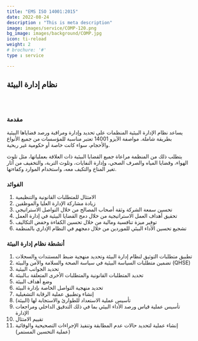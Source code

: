 ```yaml
---
title: "EMS ISO 14001:2015"
date: 2022-08-24
description : "This is meta description"
image: images/service/COMP-120.png
bg_image: images/background/COMP.jpg
icon: ti-reload
weight: 2
# brochure: '#'
type : service

---
```


## نظام إدارة البيئة
<pre>


</pre>

### مقدمة
يساعد نظام الإدارة البيئية المنظمات على تحديد وإدارة ومراقبة ورصد قضاياها البيئية بطريقة شاملة. مواصفة الآيزو 14001 تعتبر مناسبة للمؤسسات من جميع الأنواع والأحجام، سواء كانت خاصة أو حكومية غير ربحية.

يتطلب ذلك من المنظمة مراعاة جميع القضايا البيئية ذات العلاقة بعملياتها، مثل تلوث الهواء، وقضايا المياه والصرف الصحي، وإدارة النفايات، وتلوث التربة، والتخفيف من آثار تغير المناخ والتكيف معه، واستخدام الموارد وكفاءتها.


### الفوائد
1. الامتثال للمتطلبات القانونية والتنظيمية
2. زيادة مشاركة الإدارة العليا والموظفين
3. تحسين سمعة الشركة وثقة أصحاب المصالح من خلال التواصل الاستراتيجي
4. تحقيق أهداف العمل الاستراتيجية من خلال دمج القضايا البيئية في إدارة العمل
5. توفير ميزة تنافسية ومالية من خلال تحسين الكفاءة وخفض التكاليف
6. تشجيع تحسين الأداء البيئي للموردين من خلال دمجهم في النظام الإداري بالمنظمة

### أنشطة نظام إدارة البيئة
1. تطبيق متطلبات التوثيق  لنظام إدارة البيئة وتحديد منهجية ضبط المستندات والسجلات
2. تضمين متطلبات السياسة البيئية في سياسة الصحة والسلامة والأمن والبيئة (QHSE)
3. تحديد الجوانب البيئية
4. تحديد المتطلبات القانونية والمتطلبات الأخرى المتعلقة بـالبيئة 
5. وضع أهداف البيئة
6. تحديد منهجية التواصل الخاصة بإدارة البيئة
7. إنشاء وتطبيق عملية الرقابة التشغيلية
8. تأسيس عملية الاستعداد للطوارئ والاستجابة لها (البيئة)
9. تأسيس عملية قياس ورصد الأداء البيئي بما في ذلك التدقيق الداخلي ومراجعات الإدارة
10. تقييم الامتثال
11. إنشاء عملية لتحديد حالات عدم المطابقة وتنفيذ الإجراءات التصحيحية والوقائية (عملية التحسين المستمر)

